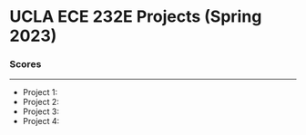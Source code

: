 # UCLA ECE 232E Projects (Spring 2023)

### Scores
***
+ Project 1:
+ Project 2:
+ Project 3:
+ Project 4: 
